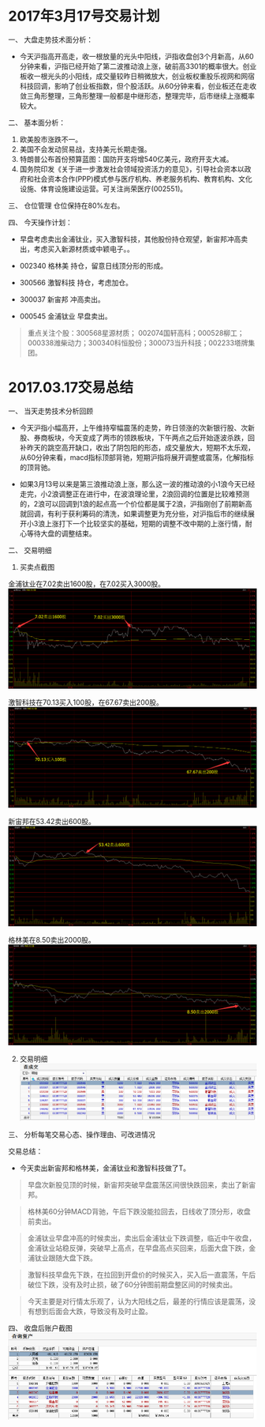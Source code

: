 
# 2017年3月17号交易计划 #
一、	大盘走势技术面分析：

- 今天沪指高开高走，收一根放量的光头中阳线，沪指收盘创3个月新高，从60分钟来看，沪指已经开始了第二波推动浪上涨，破前高3301的概率很大。创业板收一根光头的小阳线，成交量较昨日稍微放大，创业板权重股乐视网和网宿科技回调，影响了创业板指数，但个股活跃。从60分钟来看，创业板还在走收敛三角形整理，三角形整理一般都是中继形态，整理完毕，后市继续上涨概率较大。

二、	基本面分析：

1.	欧美股市涨跌不一。
2.	美国不会发动贸易战，支持美元长期走强。
3.	特朗普公布首份预算蓝图：国防开支将增540亿美元，政府开支大减。
4.	国务院印发《关于进一步激发社会领域投资活力的意见》，引导社会资本以政府和社会资本合作(PPP)模式参与医疗机构、养老服务机构、教育机构、文化设施、体育设施建设运营。可关注尚荣医疗(002551)。

三、	仓位管理
仓位保持在80%左右。

四、	今天操作计划：

- 早盘考虑卖出金浦钛业，买入激智科技，其他股份持仓观望，新宙邦冲高卖出，考虑买入新源材质或中颖电子。。

- 002340 格林美 持仓，留意日线顶分形的形成。
- 300566 激智科技 持仓，考虑加仓。
- 300037 新宙邦 冲高卖出。
- 000545 金浦钛业 早盘卖出。

>重点关注个股：300568星源材质； 002074国轩高科；000528柳工；000338潍柴动力；300340科恒股份；300073当升科技；002233塔牌集团。



# 2017.03.17交易总结 #
一、	当天走势技术分析回顾

- 今天沪指小幅高开，上午维持窄幅震荡的走势，昨日领涨的次新银行股、次新股、券商板块，今天变成了两市的领跌板块，下午两点之后开始逐波杀跌，回补昨天的跳空高开缺口，收出了阴包阳的形态，成交量放大，短期不太乐观，从60分钟来看，macd指标顶部背驰，短期沪指将展开调整或震荡，化解指标的顶背驰。

- 如果3月13号以来是第三浪推动浪上涨，那么这一波的推动浪的小1浪今天已经走完，小2浪调整正在进行中，在波浪理论里，2浪回调的位置是比较难预测的，2浪可以回调到1浪的起点高一个价位都是属于2浪，沪指刚创了前期新高就回调，有利于获利筹码的清洗，如果调整更为充分些，对沪指后市的继续展开小3浪上涨打下一个比较坚实的基础，短期的调整不改中期的上涨行情，耐心等待大盘的调整结束。

二、	交易明细

1.	买卖点截图

金浦钛业在7.02卖出1600股，在7.02买入3000股。
![](20170317153522.png)

激智科技在70.13买入100股，在67.67卖出200股。
![](20170317153747.png)

新宙邦在53.42卖出600股。
![](20170317154133.png)

格林美在8.50卖出2000股。
![](20170317153850.png)

2.	交易明细
![](20170317150917.png)

三、	分析每笔交易心态、操作理由、可改进情况

交易总结：

- 今天卖出新宙邦和格林美，金浦钛业和激智科技做了T。

> 早盘次新股见顶的时候，新宙邦突破早盘震荡区间很快跌回来，卖出了新宙邦。

> 格林美60分钟MACD背驰，午后下跌没能拉回去，日线收了顶分形，收盘前卖出。

> 金浦钛业早盘冲高的时候卖出，卖出后金浦钛业下跌调整，临近中午收盘，金浦钛业站稳反弹，突破早上高点，在早盘高点买回来，后面大盘下跌，金浦钛业跟随大盘下跌。

> 激智科技早盘先下跌，在拉回到开盘价的时候买入，买入后一直震荡，午后破位下跌，没有及时止损，破了60分钟图前期盘整区间的时候卖出。

> 今天主要是对行情太乐观了，认为大阳线之后，最差的行情应该是震荡，没有想到后面会大跌，导致没有及时止盈。

四、	收盘后账户截图
![](20170317150840.png)
